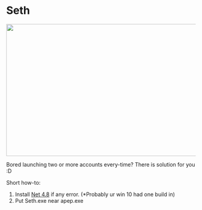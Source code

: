 
# Seth
 <p align="left">
  <img width="550" height="350" src="https://i.imgur.com/Cla2glo.png">
</p>

Bored launching two or more accounts every-time?
There is solution for you :D

Short how-to:
1. Install [Net 4.8](https://dotnet.microsoft.com/en-us/download/dotnet-framework/net48) if any error. (*Probably ur win 10 had one build in)
2. Put Seth.exe near apep.exe


